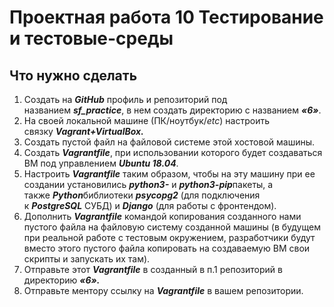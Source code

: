 # Проектная работа 10 Тестирование и тестовые-среды
## **Что нужно сделать**

1. Создать на ***GitHub*** профиль и репозиторий под названием ***sf_practice***, в нем создать директорию с названием ***«6»***.
2. На своей локальной машине (ПК/ноутбук/*etc*) настроить связку ***Vagrant+VirtualBox.***
3. Создать пустой файл на файловой системе этой хостовой машины.
4. Создать ***Vagrantfile***, при использовании которого будет создаваться ВМ под управлением ***Ubuntu 18.04***.
5. Настроить ***Vagrantfile*** таким образом, чтобы на эту машину при ее создании установились ***python3-*** и ***python3-pip***пакеты, а также ***Python***библиотеки ***psycopg2*** (для подключения к ***PostgreSQL*** СУБД) и ***Django*** (для работы с фронтендом).
6. Дополнить ***Vagrantfile*** командой копирования созданного нами пустого файла на файловую систему созданной машины (в будущем при реальной работе с тестовым окружением, разработчики будут вместо этого пустого файла копировать на создаваемую ВМ свои скрипты и запускать их там).
7. Отправьте этот ***Vagrantfile*** в созданный в п.1 репозиторий в директорию ***«6».***
8. Отправьте ментору ссылку на ***Vagrantfile*** в вашем репозитории.